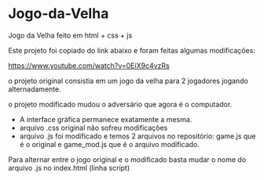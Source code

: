 # Jogo-da-Velha
Jogo da Velha feito em html + css + js

Este projeto foi copiado do link abaixo e foram feitas algumas modificações:

https://www.youtube.com/watch?v=0EiX9c4vzRs

o projeto original consistia em um jogo da velha para 2 jogadores jogando alternadamente.

o projeto modificado mudou o adversário que agora é o computador.

* A interface gráfica permanece exatamente a mesma.
* arquivo .css original não sofreu modificações
* arquivo .js foi modificado e temos 2 arquivos no repositório: game.js que é o original e game_mod.js que é o arquivo modificado.

Para alternar entre o jogo original e o modificado basta mudar o nome do arquivo .js no index.html (linha script)
